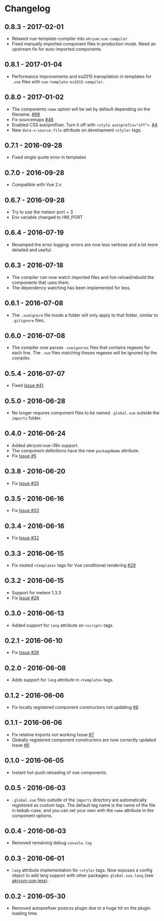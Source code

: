 # Changelog

## 0.8.3 - 2017-02-01

 - Relaxed vue-template-compiler into `akryum:vue-compiler`
 - Fixed manually imported component files in production mode. Need an upstream fix for auto-imported components.

## 0.8.1 - 2017-01-04

 - Performance improvements and es2015 transpilation in templates for `.vue` files with `vue-template-es2015-compiler`.

## 0.8.0 - 2017-01-02

 - The components `name` option will be set by default depending on the filename. [#99](https://github.com/Akryum/meteor-vue-component/issues/99)
 - Fix sourcemaps [#46](https://github.com/Akryum/meteor-vue-component/issues/46)
 - Enabled CSS autoprefixer. Turn it off with `<style autoprefix="off">`. [#4](https://github.com/Akryum/meteor-vue-component/issues/4)
 - New `data-v-source-file` attribute on development `<style>` tags.

## 0.7.1 - 2016-09-28

 - Fixed single quote error in templates

## 0.7.0 - 2016-09-28

 - Compatible with Vue 2.x

## 0.6.7 - 2016-09-28

 - Try to use the meteor port + 3
 - Env variable changed to HM_PORT

## 0.6.4 - 2016-07-19

 - Revamped the error logging: errors are now less verbose and a lot more detailed and useful.

## 0.6.3 - 2016-07-18

 - The compiler can now watch imported files and hot-reload/rebuild the components that uses them.
 - The dependency watching has been implemented for less.

## 0.6.1 - 2016-07-08

 - The `.vueignore` file inside a folder will only apply to that folder, similar to `.gitignore` files.

## 0.6.0 - 2016-07-08

 - The compiler now parses `.vueignores` files that contains regexes for each line. The `.vue` files matching theses regexes will be ignored by the compiler.

## 0.5.4 - 2016-07-07

 - Fixed [Issue #41](https://github.com/Akryum/meteor-vue-component/issues/41).

## 0.5.0 - 2016-06-28

 - No longer requires component files to be named `.global.vue` outside the `imports` folder.

## 0.4.0 - 2016-06-24

 - Added akryum:vue-i18n support.
 - The component definitions have the new `packageName` attribute.
 - Fix [Issue #5](https://github.com/Akryum/meteor-vue-component/issues/5)

## 0.3.8 - 2016-06-20

 - Fix [Issue #35](https://github.com/Akryum/meteor-vue-component/issues/35)

## 0.3.5 - 2016-06-16

 - Fix [Issue #33](https://github.com/Akryum/meteor-vue-component/issues/33)

## 0.3.4 - 2016-06-16

 - Fix [Issue #32](https://github.com/Akryum/meteor-vue-component/issues/32)

## 0.3.3 - 2016-06-15

 - Fix nested `<template>` tags for Vue conditional rendering [#29](https://github.com/Akryum/meteor-vue-component/issues/29)

## 0.3.2 - 2016-06-15

 - Support for meteor 1.3.3
 - Fix [Issue #28](https://github.com/Akryum/meteor-vue-component/issues/28)

## 0.3.0  - 2016-06-13

 - Added support for `lang` attribute on `<script>` tags.

## 0.2.1 - 2016-06-10

 - Fix [Issue #26](https://github.com/Akryum/meteor-vue-component/issues/26)

## 0.2.0 - 2016-06-08

 - Adds support for `lang` attribute in `<template>` tags.

## 0.1.2 - 2016-06-06

 - Fix locally registered component constructors not updating [#6](https://github.com/Akryum/meteor-vue-component/issues/6)

## 0.1.1 - 2016-06-06

 - Fix relative imports not working Issue [#7](https://github.com/Akryum/meteor-vue-component/issues/7)
 - Globally registered component constructors are now correctly updated Issue [#6](https://github.com/Akryum/meteor-vue-component/issues/6)

## 0.1.0 - 2016-06-05

 - Instant hot-push reloading of vue components.

## 0.0.5 - 2016-06-03

 - `.global.vue` files outside of the `imports` directory are automatically registered as custom tags. The default tag name is the name of the file in kebab-case, and you can set your own with the `name` attribute in the component options.

## 0.0.4 - 2016-06-03

 - Removed remaining debug `console.log`

## 0.0.3 - 2016-06-01

 - `lang` attribute implementation for `<style>` tags. Now exposes a config object to add lang support with other packages: `global.vue.lang` (see [akryum:vue-less](https://github.com/Akryum/meteor-vue-component/tree/master/packages/vue-less)).

## 0.0.2 - 2016-05-30

 - Removed autoprefixer postcss plugin due to a huge hit on the plugin loading time.
